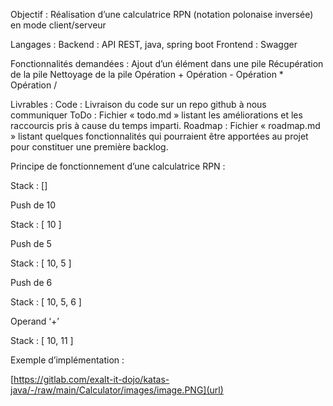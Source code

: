  


Objectif :
Réalisation d’une calculatrice RPN (notation polonaise inversée) en mode client/serveur


Langages :
	Backend : API REST, java, spring boot
	Frontend : Swagger


Fonctionnalités demandées :
	Ajout d’un élément dans une pile
	Récupération de la pile
	Nettoyage de la pile
	Opération +
	Opération -
	Opération *
    Opération /


Livrables :
	Code : Livraison du code sur un repo github à nous communiquer
	ToDo : Fichier « todo.md » listant les améliorations et les raccourcis pris à cause du temps imparti.
	Roadmap : Fichier « roadmap.md » listant quelques fonctionnalités qui pourraient être apportées au projet pour constituer une première backlog.
 

Principe de fonctionnement d’une calculatrice RPN :

Stack : [] 

Push de 10 

Stack : [ 10 ] 

Push de 5

Stack : [ 10, 5 ]

Push de 6

Stack : [ 10, 5, 6 ]

Operand ‘+’ 

Stack : [ 10, 11 ]



Exemple d’implémentation :


[https://gitlab.com/exalt-it-dojo/katas-java/-/raw/main/Calculator/images/image.PNG](url)
